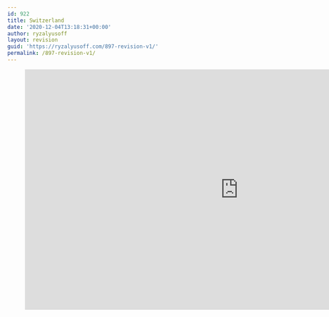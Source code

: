 ```yaml
---
id: 922
title: Switzerland
date: '2020-12-04T13:18:31+00:00'
author: ryzalyusoff
layout: revision
guid: 'https://ryzalyusoff.com/897-revision-v1/'
permalink: /897-revision-v1/
---
```


<figure class="wp-block-embed-youtube wp-block-embed is-type-video is-provider-youtube wp-embed-aspect-16-9 wp-has-aspect-ratio"><div class="wp-block-embed__wrapper"><span class="embed-youtube" style="text-align:center; display: block;"><iframe allowfullscreen="true" class="youtube-player" height="546" src="https://www.youtube.com/embed/_3jhFVVzhF0?version=3&rel=1&fs=1&autohide=2&showsearch=0&showinfo=1&iv_load_policy=1&wmode=transparent" style="border:0;" type="text/html" width="970"></iframe></span></div></figure>